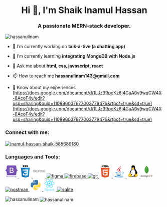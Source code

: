 <h1 align="center">Hi 👋, I'm Shaik Inamul Hassan</h1>
<h3 align="center">A passionate MERN-stack developer.</h3>

<p align="left"> <img src="https://komarev.com/ghpvc/?username=hassanulinam&label=Profile%20views&color=0e75b6&style=flat" alt="hassanulinam" /> </p>

- 🔭 I’m currently working on **talk-a-tive (a chatting app)**

- 🌱 I’m currently learning **integrating MongoDB with Node.js**

- 💬 Ask me about **html, css, javascript, react**

- 📫 How to reach me **hassanulinam143@gmail.com**

- 📄 Know about my experiences [https://docs.google.com/document/d/1LJz3RpoKz6j4GaA0v9wqCW4X-8AcoF4y/edit?usp=sharing&ouid=110896037977003779476&rtpof=true&sd=true](https://docs.google.com/document/d/1LJz3RpoKz6j4GaA0v9wqCW4X-8AcoF4y/edit?usp=sharing&ouid=110896037977003779476&rtpof=true&sd=true)

<h3 align="left">Connect with me:</h3>
<p align="left">
<a href="https://linkedin.com/in/inamul-hassan-shaik-585689180" target="blank"><img align="center" src="https://raw.githubusercontent.com/rahuldkjain/github-profile-readme-generator/master/src/images/icons/Social/linked-in-alt.svg" alt="inamul-hassan-shaik-585689180" height="30" width="40" /></a>
</p>

<h3 align="left">Languages and Tools:</h3>
<p align="left"> <a href="https://getbootstrap.com" target="_blank" rel="noreferrer"> <img src="https://raw.githubusercontent.com/devicons/devicon/master/icons/bootstrap/bootstrap-plain-wordmark.svg" alt="bootstrap" width="40" height="40"/> </a> <a href="https://www.w3schools.com/css/" target="_blank" rel="noreferrer"> <img src="https://raw.githubusercontent.com/devicons/devicon/master/icons/css3/css3-original-wordmark.svg" alt="css3" width="40" height="40"/> </a> <a href="https://expressjs.com" target="_blank" rel="noreferrer"> <img src="https://raw.githubusercontent.com/devicons/devicon/master/icons/express/express-original-wordmark.svg" alt="express" width="40" height="40"/> </a> <a href="https://www.figma.com/" target="_blank" rel="noreferrer"> <img src="https://www.vectorlogo.zone/logos/figma/figma-icon.svg" alt="figma" width="40" height="40"/> </a> <a href="https://firebase.google.com/" target="_blank" rel="noreferrer"> <img src="https://www.vectorlogo.zone/logos/firebase/firebase-icon.svg" alt="firebase" width="40" height="40"/> </a> <a href="https://git-scm.com/" target="_blank" rel="noreferrer"> <img src="https://www.vectorlogo.zone/logos/git-scm/git-scm-icon.svg" alt="git" width="40" height="40"/> </a> <a href="https://www.w3.org/html/" target="_blank" rel="noreferrer"> <img src="https://raw.githubusercontent.com/devicons/devicon/master/icons/html5/html5-original-wordmark.svg" alt="html5" width="40" height="40"/> </a> <a href="https://www.java.com" target="_blank" rel="noreferrer"> <img src="https://raw.githubusercontent.com/devicons/devicon/master/icons/java/java-original.svg" alt="java" width="40" height="40"/> </a> <a href="https://www.linux.org/" target="_blank" rel="noreferrer"> <img src="https://raw.githubusercontent.com/devicons/devicon/master/icons/linux/linux-original.svg" alt="linux" width="40" height="40"/> </a> <a href="https://www.mongodb.com/" target="_blank" rel="noreferrer"> <img src="https://raw.githubusercontent.com/devicons/devicon/master/icons/mongodb/mongodb-original-wordmark.svg" alt="mongodb" width="40" height="40"/> </a> <a href="https://postman.com" target="_blank" rel="noreferrer"> <img src="https://www.vectorlogo.zone/logos/getpostman/getpostman-icon.svg" alt="postman" width="40" height="40"/> </a> <a href="https://www.python.org" target="_blank" rel="noreferrer"> <img src="https://raw.githubusercontent.com/devicons/devicon/master/icons/python/python-original.svg" alt="python" width="40" height="40"/> </a> <a href="https://reactjs.org/" target="_blank" rel="noreferrer"> <img src="https://raw.githubusercontent.com/devicons/devicon/master/icons/react/react-original-wordmark.svg" alt="react" width="40" height="40"/> </a> <a href="https://www.sqlite.org/" target="_blank" rel="noreferrer"> <img src="https://www.vectorlogo.zone/logos/sqlite/sqlite-icon.svg" alt="sqlite" width="40" height="40"/> </a> </p>

<p><img align="left" src="https://github-readme-stats.vercel.app/api/top-langs?username=hassanulinam&show_icons=true&locale=en&layout=compact" alt="hassanulinam" /></p>

<p>&nbsp;<img align="center" src="https://github-readme-stats.vercel.app/api?username=hassanulinam&show_icons=true&locale=en" alt="hassanulinam" /></p>

